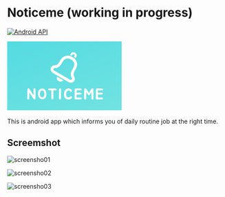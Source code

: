 # Noticeme (working in progress)
[![Android API](https://img.shields.io/badge/API-25%2B-blue.svg?label=API&maxAge=300)](https://www.android.com/history/)

![Logo](images/smallLogo.png)

This is android app which informs you of daily routine job at the right time.

## Screemshot

![screensho01](images/screensho01.png)

![screensho02](images/screensho02.png)

![screensho03](images/screensho03.png)